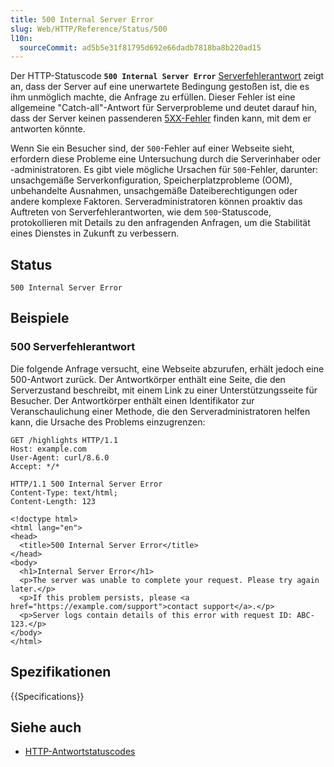 ```yaml
---
title: 500 Internal Server Error
slug: Web/HTTP/Reference/Status/500
l10n:
  sourceCommit: ad5b5e31f81795d692e66dadb7818ba8b220ad15
---
```


Der HTTP-Statuscode **`500 Internal Server Error`** [Serverfehlerantwort](/de/docs/Web/HTTP/Reference/Status#server_error_responses) zeigt an, dass der Server auf eine unerwartete Bedingung gestoßen ist, die es ihm unmöglich machte, die Anfrage zu erfüllen.
Dieser Fehler ist eine allgemeine "Catch-all"-Antwort für Serverprobleme und deutet darauf hin, dass der Server keinen passenderen [5XX-Fehler](/de/docs/Web/HTTP/Reference/Status#server_error_responses) finden kann, mit dem er antworten könnte.

Wenn Sie ein Besucher sind, der `500`-Fehler auf einer Webseite sieht, erfordern diese Probleme eine Untersuchung durch die Serverinhaber oder -administratoren.
Es gibt viele mögliche Ursachen für `500`-Fehler, darunter: unsachgemäße Serverkonfiguration, Speicherplatzprobleme (OOM), unbehandelte Ausnahmen, unsachgemäße Dateiberechtigungen oder andere komplexe Faktoren.
Serveradministratoren können proaktiv das Auftreten von Serverfehlerantworten, wie dem `500`-Statuscode, protokollieren mit Details zu den anfragenden Anfragen, um die Stabilität eines Dienstes in Zukunft zu verbessern.

## Status

```http
500 Internal Server Error
```

## Beispiele

### 500 Serverfehlerantwort

Die folgende Anfrage versucht, eine Webseite abzurufen, erhält jedoch eine 500-Antwort zurück.
Der Antwortkörper enthält eine Seite, die den Serverzustand beschreibt, mit einem Link zu einer Unterstützungsseite für Besucher.
Der Antwortkörper enthält einen Identifikator zur Veranschaulichung einer Methode, die den Serveradministratoren helfen kann, die Ursache des Problems einzugrenzen:

```http
GET /highlights HTTP/1.1
Host: example.com
User-Agent: curl/8.6.0
Accept: */*
```

```http
HTTP/1.1 500 Internal Server Error
Content-Type: text/html;
Content-Length: 123

<!doctype html>
<html lang="en">
<head>
  <title>500 Internal Server Error</title>
</head>
<body>
  <h1>Internal Server Error</h1>
  <p>The server was unable to complete your request. Please try again later.</p>
  <p>If this problem persists, please <a href="https://example.com/support">contact support</a>.</p>
  <p>Server logs contain details of this error with request ID: ABC-123.</p>
</body>
</html>
```

## Spezifikationen

{{Specifications}}

## Siehe auch

- [HTTP-Antwortstatuscodes](/de/docs/Web/HTTP/Reference/Status)
